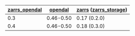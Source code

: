 | [zarrs_opendal] | [opendal] | [zarrs] ([zarrs_storage]) |
| --------------- | --------- | ------------------------- |
| 0.3             | 0.46-0.50 | 0.17 (0.2.0)              |
| 0.4             | 0.46-0.50 | 0.18 (0.3.0)              |

[zarrs_opendal]: https://crates.io/crates/zarrs_opendal
[opendal]: https://crates.io/crates/opendal
[zarrs]: https://crates.io/crates/zarrs
[zarrs_storage]: https://crates.io/crates/zarrs_storage
